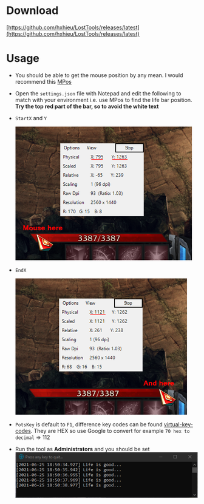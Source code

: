 # Download

[https://github.com/hxhieu/LostTools/releases/latest](https://github.com/hxhieu/LostTools/releases/latest)

# Usage

- You should be able to get the mouse position by any mean. I would recommend this [MPos](https://sourceforge.net/projects/mpos/)

- Open the `settings.json` file with Notepad and edit the following to match with your environment i.e. use MPos to find the life bar position. **Try the top red part of the bar, so to avoid the white text**

- `StartX` and `Y` 

  ![left](./docs/LifeBar_Left.png)

- `EndX` 

  ![right](./docs/LifeBar_Right.png)

- `PotsKey` is default to `F1`, difference key codes can be found [virtual-key-codes](https://docs.microsoft.com/en-us/windows/win32/inputdev/virtual-key-codes). They are HEX so use Google to convert for example `70 hex to decimal` => 112

- Run the tool as **Administrators** and you should be set ![main](./docs/MainConsole.png)
